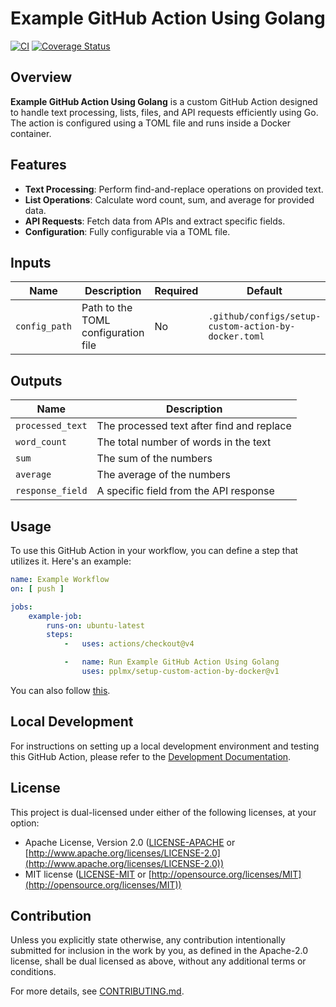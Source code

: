 # Example GitHub Action Using Golang

[![CI](https://github.com/pplmx/setup-custom-action-by-docker/workflows/CI/badge.svg)](https://github.com/pplmx/setup-custom-action-by-docker/actions)
[![Coverage Status](https://coveralls.io/repos/github/pplmx/setup-custom-action-by-docker/badge.svg?branch=main)](https://coveralls.io/github/pplmx/setup-custom-action-by-docker?branch=main)

## Overview

**Example GitHub Action Using Golang** is a custom GitHub Action designed to handle text processing, lists, files, and
API requests efficiently using Go. The action is configured using a TOML file and runs inside a Docker container.

## Features

- **Text Processing**: Perform find-and-replace operations on provided text.
- **List Operations**: Calculate word count, sum, and average for provided data.
- **API Requests**: Fetch data from APIs and extract specific fields.
- **Configuration**: Fully configurable via a TOML file.

## Inputs

| Name          | Description                         | Required | Default                                |
|---------------|-------------------------------------|----------|----------------------------------------|
| `config_path` | Path to the TOML configuration file | No       | `.github/configs/setup-custom-action-by-docker.toml` |

## Outputs

| Name             | Description                               |
|------------------|-------------------------------------------|
| `processed_text` | The processed text after find and replace |
| `word_count`     | The total number of words in the text     |
| `sum`            | The sum of the numbers                    |
| `average`        | The average of the numbers                |
| `response_field` | A specific field from the API response    |

## Usage

To use this GitHub Action in your workflow, you can define a step that utilizes it. Here's an example:

```yaml
name: Example Workflow
on: [ push ]

jobs:
    example-job:
        runs-on: ubuntu-latest
        steps:
            -   uses: actions/checkout@v4

            -   name: Run Example GitHub Action Using Golang
                uses: pplmx/setup-custom-action-by-docker@v1
```

You can also follow [this](.github/workflows/test_custom_action_itself.yml).

## Local Development

For instructions on setting up a local development environment and testing this GitHub Action, please refer to the [Development Documentation](docs/development.md).

## License

This project is dual-licensed under either of the following licenses, at your option:

- Apache License, Version 2.0 ([LICENSE-APACHE](LICENSE-APACHE) or [http://www.apache.org/licenses/LICENSE-2.0](http://www.apache.org/licenses/LICENSE-2.0))
- MIT license ([LICENSE-MIT](LICENSE-MIT) or [http://opensource.org/licenses/MIT](http://opensource.org/licenses/MIT))

## Contribution

Unless you explicitly state otherwise, any contribution intentionally submitted for inclusion in the work by you, as defined in the Apache-2.0 license, shall be dual licensed as above, without any additional terms or conditions.

For more details, see [CONTRIBUTING.md](CONTRIBUTING.md).

